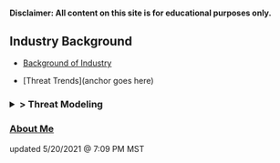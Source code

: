 #### Disclaimer: All content on this site is for educational purposes only.

## Industry Background

  * [Background of Industry](https://www.google.com)

  * [Threat Trends](anchor goes here)




<h3><details><summary>> Threat Modeling</summary><ul><li>Critical Asset Identification</li><li>Diamond Models</li><ul><li>Model No. 1</li><li>Model No. 2</li><li>Model No. 3</li><li>Model No. 4</li><li>Model No. 5</li></ul><li>Intelligence Buy-In</li></ul></details></h3>

<h3><a href="https://www.google.com">About Me</a></h3>

updated 5/20/2021 @ 7:09 PM MST
